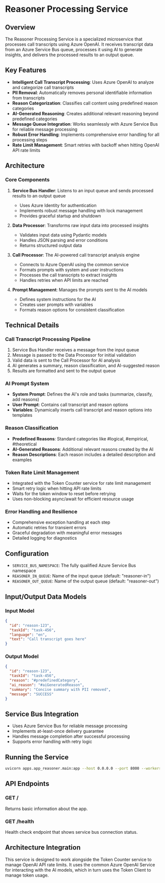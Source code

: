 # Reasoner Processing Service

## Overview
The Reasoner Processing Service is a specialized microservice that processes call transcripts using Azure OpenAI. It receives transcript data from an Azure Service Bus queue, processes it using AI to generate insights, and delivers the processed results to an output queue.

## Key Features
- **Intelligent Call Transcript Processing**: Uses Azure OpenAI to analyze and categorize call transcripts
- **PII Removal**: Automatically removes personal identifiable information from transcripts
- **Reason Categorization**: Classifies call content using predefined reason categories
- **AI-Generated Reasoning**: Creates additional relevant reasoning beyond predefined categories
- **Message Queue Integration**: Works seamlessly with Azure Service Bus for reliable message processing
- **Robust Error Handling**: Implements comprehensive error handling for all processing steps
- **Rate Limit Management**: Smart retries with backoff when hitting OpenAI API rate limits

## Architecture

### Core Components
1. **Service Bus Handler**: Listens to an input queue and sends processed results to an output queue
   - Uses Azure Identity for authentication
   - Implements robust message handling with lock management
   - Provides graceful startup and shutdown

2. **Data Processor**: Transforms raw input data into processed insights
   - Validates input data using Pydantic models
   - Handles JSON parsing and error conditions
   - Returns structured output data

3. **Call Processor**: The AI-powered call transcript analysis engine
   - Connects to Azure OpenAI using the common service
   - Formats prompts with system and user instructions
   - Processes the call transcripts to extract insights
   - Handles retries when API limits are reached

4. **Prompt Management**: Manages the prompts sent to the AI models
   - Defines system instructions for the AI
   - Creates user prompts with variables
   - Formats reason options for consistent classification

## Technical Details

### Call Transcript Processing Pipeline
1. Service Bus Handler receives a message from the input queue
2. Message is passed to the Data Processor for initial validation
3. Valid data is sent to the Call Processor for AI analysis
4. AI generates a summary, reason classification, and AI-suggested reason
5. Results are formatted and sent to the output queue

### AI Prompt System
- **System Prompt**: Defines the AI's role and tasks (summarize, classify, add reasons)
- **User Prompt**: Contains call transcript and reason options
- **Variables**: Dynamically inserts call transcript and reason options into templates

### Reason Classification
- **Predefined Reasons**: Standard categories like #logical, #empirical, #theoretical
- **AI-Generated Reasons**: Additional relevant reasons created by the AI
- **Reason Descriptions**: Each reason includes a detailed description and examples

### Token Rate Limit Management
- Integrated with the Token Counter service for rate limit management
- Smart retry logic when hitting API rate limits
- Waits for the token window to reset before retrying
- Uses non-blocking async/await for efficient resource usage

### Error Handling and Resilience
- Comprehensive exception handling at each step
- Automatic retries for transient errors
- Graceful degradation with meaningful error messages
- Detailed logging for diagnostics

## Configuration
- `SERVICE_BUS_NAMESPACE`: The fully qualified Azure Service Bus namespace
- `REASONER_IN_QUEUE`: Name of the input queue (default: "reasoner-in")
- `REASONER_OUT_QUEUE`: Name of the output queue (default: "reasoner-out")

## Input/Output Data Models

### Input Model
```json
{
  "id": "reason-123",
  "taskId": "task-456",
  "language": "en",
  "text": "Call transcript goes here"
}
```

### Output Model
```json
{
  "id": "reason-123",
  "taskId": "task-456",
  "reason": "#predefinedCategory",
  "ai_reason": "#aiGeneratedReason",
  "summary": "Concise summary with PII removed",
  "message": "SUCCESS"
}
```

## Service Bus Integration
- Uses Azure Service Bus for reliable message processing
- Implements at-least-once delivery guarantee
- Handles message completion after successful processing
- Supports error handling with retry logic

## Running the Service
```bash
uvicorn apps.app_reasoner.main:app --host 0.0.0.0 --port 8000 --workers 4
```

## API Endpoints

### GET /
Returns basic information about the app.

### GET /health
Health check endpoint that shows service bus connection status.

## Architecture Integration
This service is designed to work alongside the Token Counter service to manage OpenAI API rate limits. It uses the common Azure OpenAI Service for interacting with the AI models, which in turn uses the Token Client to manage token usage. 